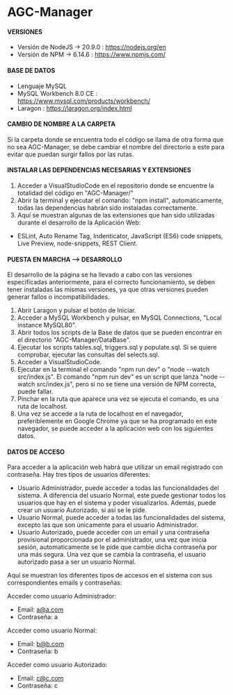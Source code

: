 # AGC-Manager

#### VERSIONES

  - Versión de NodeJS -> 20.9.0 : https://nodejs.org/en  
  - Versión de NPM -> 6.14.6 : https://www.npmjs.com/  

#### BASE DE DATOS  

  - Lenguaje MySQL  
  - MySQL Workbench 8.0 CE : https://www.mysql.com/products/workbench/  
  - Laragon : https://laragon.org/index.html

#### CAMBIO DE NOMBRE A LA CARPETA
Si la carpeta donde se encuentra todo el código se llama de otra forma que no sea AGC-Manager, se debe cambiar el nombre del directorio a este para evitar que puedan surgir fallos por las rutas.

#### INSTALAR LAS DEPENDENCIAS NECESARIAS Y EXTENSIONES
1. Acceder a VisualStudioCode en el repositorio donde se encuentre la totalidad del código en "AGC-Manager/"
2. Abrir la terminal y ejecutar el comando: "npm install", automáticamente, todas las dependencias habrán sido instaladas correctamente.
3. Aquí se muestran algunas de las extensiones que han sido utilizadas durante el desarrollo de la Aplicación Web:
  - ESLint, Auto Rename Tag, Indenticator, JavaScript (ES6) code snippets, Live Preview, node-snippets, REST Client.

#### PUESTA EN MARCHA  --> DESARROLLO
El desarrollo de la página se ha llevado a cabo con las versiones especificadas anteriormente, para el correcto funcionamiento, se deben tener instaladas las mismas versiones, ya que otras versiones pueden generar fallos o incompatibilidades.  

1. Abrir Laragon y pulsar el botón de Iniciar.
2. Acceder a MySQL Workbench y pulsar, en MySQL Connections, "Local instance MySQL80".
3. Abrir todos los scripts de la Base de datos que se pueden encontrar en el directorio "AGC-Manager/DataBase".  
4. Ejecutar los scripts tables.sql, triggers.sql y populate.sql. Si se quiere comprobar, ejecutar las consultas del selects.sql.
5. Acceder a VisualStudioCode.
6. Ejecutar en la terminal el comando "npm run dev" o "node --watch src/index.js". El comando "npm run dev" es un script que lanza "node --watch src/index.js", pero si no se tiene una versión de NPM correcta, puede fallar.
7. Pinchar en la ruta que aparece una vez se ejecuta el comando, es una ruta de localhost.
8. Una vez se accede a la ruta de localhost en el navegador, preferiblemente en Google Chrome ya que se ha programado en este navegador, se puede acceder a la aplicación web con los siguientes datos.

#### DATOS DE ACCESO  

Para acceder a la aplicación web habrá que utilizar un email registrado con contraseña. Hay tres tipos de usuarios diferentes:
  - Usuario Administrador, puede acceder a todas las funcionalidades del sistema. A diferencia del usuario Normal, este puede gestionar todos los usuarios que hay en el sistema y poder visualizarlos. Además, puede crear un usuario Autorizado, si así se le pide.
  - Usuario Normal, puede acceder a todas las funcionalidades del sistema, excepto las que son únicamente para el usuario Administrador.
  - Usuario Autorizado, puede acceder con un email y una contraseña provisional proporcionada por el administrador, una vez que inicia sesión, automaticamente se le pide que cambie dicha contraseña por una más segura. Una vez que se cambia la contraseña, el usuario autorizado pasa a ser un usuario Normal.

Aquí se muestran los diferentes tipos de accesos en el sistema con sus correspondientes emails y contraseñas:

Acceder como usuario Administrador:  
  - Email: a@a.com
  - Contraseña: a

Acceder como usuario Normal:  
  - Email: b@b.com
  - Contraseña: b

Acceder como usuario Autorizado:  
  - Email: c@c.com
  - Contraseña: c



